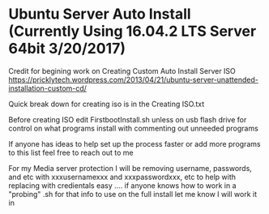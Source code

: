 # Ubuntu Server Auto Install (Currently Using 16.04.2 LTS Server 64bit 3/20/2017)

Credit for begining work on Creating Custom Auto Install Server ISO
https://pricklytech.wordpress.com/2013/04/21/ubuntu-server-unattended-installation-custom-cd/

Quick break down for creating iso is in the Creating ISO.txt

Before creating ISO edit FirstbootInstall.sh unless on usb flash drive for control on what programs install with commenting out unneeded programs

If anyone has ideas to help set up the process faster or add more programs to this list feel free to reach out to me

For my Media server protection I will be removing username, passwords, and etc with xxxusernamexxx and xxxpasswordxxx, etc to help with replacing with credientals easy .... if anyone knows how to work in a "probing" .sh for that info to use on the full install let me know I will work it in 


